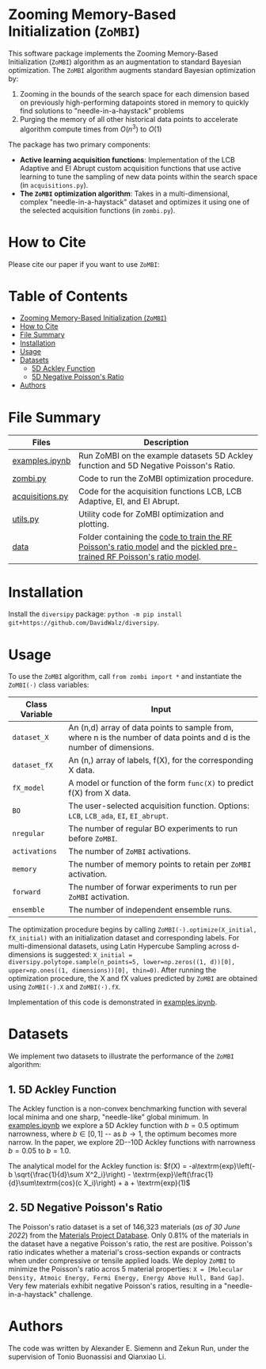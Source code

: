 # Zooming Memory-Based Initialization (`ZoMBI`)

This software package implements the Zooming Memory-Based Initialization (`ZoMBI`) algorithm as an augmentation to standard Bayesian optimization. The `ZoMBI` algorithm augments standard Bayesian optimization by:
  1. Zooming in the bounds of the search space for each dimension based on previously high-performing datapoints stored in memory to quickly find solutions to "needle-in-a-haystack" problems
  2. Purging the memory of all other historical data points to accelerate algorithm compute times from $O(n^3)$ to $O(1)$

The package has two primary components:

- **Active learning acquisition functions**: Implementation of the LCB Adaptive and EI Abrupt custom acquisition functions that use active learning to tune the sampling of new data points within the search space (in `acquisitions.py`).
- **The `ZoMBI` optimization algorithm**: Takes in a multi-dimensional, complex "needle-in-a-haystack" dataset and optimizes it using one of the selected acquisition functions (in `zombi.py`).

# How to Cite
Please cite our paper if you want to use `ZoMBI`:

# Table of Contents
- [Zooming Memory-Based Initialization (`ZoMBI`)](#zooming-memory-based-initialization-zombi)
- [How to Cite](#how-to-cite)
- [File Summary](#file-summary)
- [Installation](#installation)
- [Usage](#usage)
- [Datasets](#datasets)
  - [5D Ackley Function](#5d-ackley-function)
  - [5D Negative Poisson's Ratio](#5d-negative-poissons-ratio)
- [Authors](#authors)

# File Summary
| Files | Description |
| ------------- | ------------------------------ |
| [examples.ipynb](./examples.ipynb)  | Run ZoMBI on the example datasets 5D Ackley function and 5D Negative Poisson's Ratio. |
| [zombi.py](./zombi.py)  | Code to run the ZoMBI optimization procedure. |
| [acquisitions.py](./acquisitions.py)  | Code for the acquisition functions LCB, LCB Adaptive, EI, and EI Abrupt. |
| [utils.py](./utils.py)  | Utility code for ZoMBI optimization and plotting. |
| [data](./data)  | Folder containing the [code to train the RF Poisson's ratio model](./data) and the [pickled pre-trained RF Poisson's ratio model](./data/poisson_RF_trained.pkl). |

# Installation
Install the `diversipy` package: `python -m pip install git+https://github.com/DavidWalz/diversipy`. 

# Usage
To use the `ZoMBI` algorithm, call `from zombi import *` and instantiate the `ZoMBI(·)` class variables:

| Class Variable | Input |
| ------------- | ------------------------------ |
| `dataset_X` | An (n,d) array of data points to sample from, where n is the number of data points and d is the number of dimensions. |
| `dataset_fX` | An (n,) array of labels, f(X), for the corresponding X data. |
| `fX_model` | A model or function of the form `func(X)` to predict f(X) from X data. |
| `BO` | The user-selected acquisition function. Options: `LCB`, `LCB_ada`, `EI`, `EI_abrupt`. |
| `nregular` | The number of regular BO experiments to run before `ZoMBI`. |
| `activations` | The number of `ZoMBI` activations. |
| `memory` | The number of memory points to retain per `ZoMBI` activation. |
| `forward` | The number of forwar experiments to run per `ZoMBI` activation. |
| `ensemble` | The number of independent ensemble runs. |

The optimization procedure begins by calling `ZoMBI(·).optimize(X_initial, fX_initial)` with an initialization dataset and corresponding labels. For multi-dimensional datasets, using Latin Hypercube Sampling across d-dimensions is suggested: `X_initial = diversipy.polytope.sample(n_points=5, lower=np.zeros((1, d))[0], upper=np.ones((1, dimensions))[0], thin=0)`. After running the optimization procedure, the X and fX values predicted by `ZoMBI` are obtained using `ZoMBI(·).X` and `ZoMBI(·).fX`.

Implementation of this code is demonstrated in [examples.ipynb](./examples.ipynb).

# Datasets
We implement two datasets to illustrate the performance of the `ZoMBI` algorithm:
## 1. 5D Ackley Function
The Ackley function is a non-convex benchmarking function with several local minima and one sharp, "needle-like" global minimum. In [examples.ipynb](./examples.ipynb) we explore a 5D Ackley function with $b=0.5$ optimum narrowness, where $b\in[0,1]$ -- as $b \to 1$, the optimum becomes more narrow. In the paper, we explore 2D--10D Ackley functions with narrowness $b=0.05$ to $b=1.0$.

The analytical model for the Ackley function is:
$f(X) = -a\textrm{exp}\left(-b \sqrt{\frac{1}{d}\sum X^2_i}\right) - \textrm{exp}\left(\frac{1}{d}\sum\textrm{cos}(c X_i)\right) + a + \textrm{exp}(1)$

## 2. 5D Negative Poisson's Ratio
The Poisson's ratio dataset is a set of 146,323 materials (*as of 30 June 2022*) from the [Materials Project Database](https://materialsproject.org/). Only 0.81% of the materials in the dataset have a negative Poisson's ratio, the rest are positive. Poisson's ratio indicates whether a material's cross-section expands or contracts when under compressive or tensile applied loads. We deploy `ZoMBI` to minimize the Poisson's ratio acros 5 material properties: 
`X = [Molecular Density,
Atmoic Energy,
Fermi Energy,
Energy Above Hull,
Band Gap]`. Very few materials exhibit negative Poisson's ratios, resulting in a "needle-in-a-haystack" challenge.


# Authors
The code was written by Alexander E. Siemenn and Zekun Run, under the supervision of Tonio Buonassisi and Qianxiao Li.
